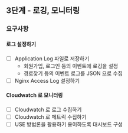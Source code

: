 ## 3단계 - 로깅, 모니터링
### 요구사항
#### 로그 설정하기
- [ ] Application Log 파일로 저장하기
    - 회원가입, 로그인 등의 이벤트에 로깅을 설정
    - 경로찾기 등의 이벤트 로그를 JSON 으로 수집
- [ ] Nginx Access Log 설정하기

#### Cloudwatch 로 모니터링
- [ ] Cloudwatch 로 로그 수집하기
- [ ] Cloudwatch 로 메트릭 수집하기
- [ ] USE 방법론을 활용하기 용이하도록 대시보드 구성